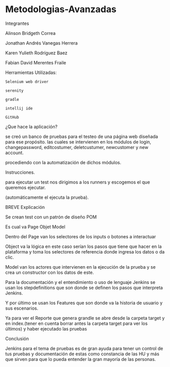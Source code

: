 # Metodologias-Avanzadas
Integrantes 

Alinson Bridgeth Correa

Jonathan Andrés Vanegas Herrera 

Karen Yulieth Rodríguez Baez 

Fabian David Merentes Fraile 

  

  

Herramientas Utilizadas: 


	Selenium web driver 

	serenity 

	gradle 

	intellij ide 

	GitHub 

  

¿Que hace la aplicación? 

se creó un banco de pruebas para el testeo de una página web diseñada para ese propósito. las cuales se intervienen en los módulos de login, changepassword, editcostumer, deletcustumer, newcustomer y new account. 

procediendo con la automatización de dichos módulos. 

  

Instrucciones. 

  

para ejecutar un test nos dirigimos a los runners y escogemos el que queremos ejecutar. 

 

(automáticamente el ejecuta la prueba). 

 

BREVE Explicación  
 

Se crean test con un patrón de diseño POM 

Es cual va Page Objet Model 

Dentro del Page van los selectores de los inputs o botones a interactuar  

 

Object va la lógica en este caso serían los pasos que tiene que hacer en la plataforma y toma los selectores de referencia donde ingresa los datos o da clic. 

Model van los actores que intervienen en la ejecución de la prueba y se crea un constructor con los datos de este. 

 

 Para la documentación y el entendimiento o uso de lenguaje Jenkins se usan los stepdefinitions que son donde se definen los pasos que interpreta Jenkins. 

 

Y por último se usan los Features que son donde va la historia de usuario y sus escenarios. 

 

 

Ya para ver el Reporte que genera grandle se abre desde la carpeta target y en index.(tener en cuenta borrar antes la carpeta target para ver los últimos) y haber ejecutado las pruebas 

 

 

Conclusión   

 

Jenkins para el tema de pruebas es de gran ayuda para tener un control de tus pruebas y documentación de estas como constancia de las HU y más que sirven para que lo pueda entender la gran mayoría de las personas. 
